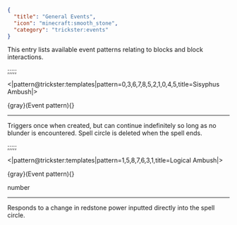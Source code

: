 ```json
{
  "title": "General Events",
  "icon": "minecraft:smooth_stone",
  "category": "trickster:events"
}
```

This entry lists available event patterns relating to blocks and block interactions.

;;;;;

<|pattern@trickster:templates|pattern=0\,3\,6\,7\,8\,5\,2\,1\,0\,4\,5,title=Sisyphus Ambush|>

{gray}(Event pattern){}

---

Triggers once when created, but can continue indefinitely so long as no blunder is encountered. 
Spell circle is deleted when the spell ends.

;;;;;

<|pattern@trickster:templates|pattern=1\,5\,8\,7\,6\,3\,1,title=Logical Ambush|>

{gray}(Event pattern){}

number

---

Responds to a change in redstone power inputted directly into the spell circle.
